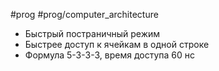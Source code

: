 #prog #prog/computer_architecture

- Быстрый постраничный режим
- Быстрее доступ к ячейкам в одной строке
- Формула 5-3-3-3, время доступа 60 нс
